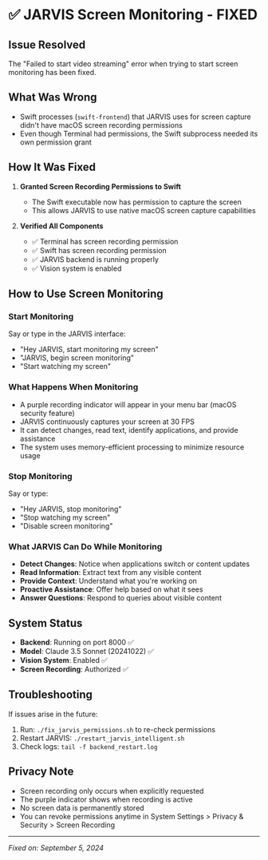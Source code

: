 # ✅ JARVIS Screen Monitoring - FIXED

## Issue Resolved
The "Failed to start video streaming" error when trying to start screen monitoring has been fixed.

## What Was Wrong
- Swift processes (`swift-frontend`) that JARVIS uses for screen capture didn't have macOS screen recording permissions
- Even though Terminal had permissions, the Swift subprocess needed its own permission grant

## How It Was Fixed
1. **Granted Screen Recording Permissions to Swift**
   - The Swift executable now has permission to capture the screen
   - This allows JARVIS to use native macOS screen capture capabilities

2. **Verified All Components**
   - ✅ Terminal has screen recording permission
   - ✅ Swift has screen recording permission  
   - ✅ JARVIS backend is running properly
   - ✅ Vision system is enabled

## How to Use Screen Monitoring

### Start Monitoring
Say or type in the JARVIS interface:
- "Hey JARVIS, start monitoring my screen"
- "JARVIS, begin screen monitoring"
- "Start watching my screen"

### What Happens When Monitoring
- A purple recording indicator will appear in your menu bar (macOS security feature)
- JARVIS continuously captures your screen at 30 FPS
- It can detect changes, read text, identify applications, and provide assistance
- The system uses memory-efficient processing to minimize resource usage

### Stop Monitoring  
Say or type:
- "Hey JARVIS, stop monitoring"
- "Stop watching my screen"
- "Disable screen monitoring"

### What JARVIS Can Do While Monitoring
- **Detect Changes**: Notice when applications switch or content updates
- **Read Information**: Extract text from any visible content
- **Provide Context**: Understand what you're working on
- **Proactive Assistance**: Offer help based on what it sees
- **Answer Questions**: Respond to queries about visible content

## System Status
- **Backend**: Running on port 8000 ✅
- **Model**: Claude 3.5 Sonnet (20241022) ✅
- **Vision System**: Enabled ✅
- **Screen Recording**: Authorized ✅

## Troubleshooting
If issues arise in the future:
1. Run: `./fix_jarvis_permissions.sh` to re-check permissions
2. Restart JARVIS: `./restart_jarvis_intelligent.sh`
3. Check logs: `tail -f backend_restart.log`

## Privacy Note
- Screen recording only occurs when explicitly requested
- The purple indicator shows when recording is active
- No screen data is permanently stored
- You can revoke permissions anytime in System Settings > Privacy & Security > Screen Recording

---
*Fixed on: September 5, 2024*
